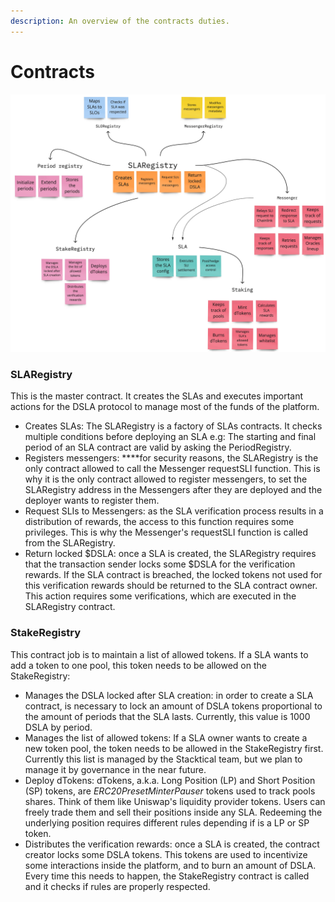 ```yaml
---
description: An overview of the contracts duties.
---
```


# Contracts

![](../../.gitbook/assets/contract-interaction.jpeg)

### **SLARegistry**

This is the master contract. It creates the SLAs and executes important actions for the DSLA protocol to manage most of the funds of the platform.

* Creates SLAs: The SLARegistry is a factory of SLAs contracts. It checks multiple conditions before deploying an SLA e.g: The starting and final period of an SLA contract are valid by asking the PeriodRegistry.
* Registers messengers: ****for security reasons, the SLARegistry is the only contract allowed to call the Messenger requestSLI function. This is why it is the only contract allowed to register messengers, to set the SLARegistry address in the Messengers after they are deployed and the deployer wants to register them.
* Request SLIs to Messengers: as the SLA verification process results in a distribution of rewards, the access to this function requires some privileges. This is why the Messenger's requestSLI function is called from the SLARegistry.
* Return locked $DSLA: once a SLA is created, the SLARegistry requires that the transaction sender locks some $DSLA for the verification rewards. If the SLA contract is breached, the locked tokens not used for this verification rewards should be returned to the SLA contract owner. This action requires some verifications, which are executed in the SLARegistry contract.

### **StakeRegistry**

This contract job is to maintain a list of allowed tokens. If a SLA wants to add a token to one pool, this token needs to be allowed on the StakeRegistry:

* Manages the DSLA locked after SLA creation: in order to create a SLA contract, is necessary to lock an amount of DSLA tokens proportional to the amount of periods that the SLA lasts. Currently, this value is 1000 DSLA by period.
* Manages the list of allowed tokens:  If a SLA owner wants to create a new token pool, the token needs to be allowed in the StakeRegistry first. Currently this list is managed by the Stacktical team, but we plan to manage it by governance in the near future.
* Deploy dTokens: dTokens, a.k.a. Long Position \(LP\) and Short Position \(SP\) tokens, are _ERC20PresetMinterPauser_ tokens used to track pools shares. Think of them like Uniswap's liquidity provider tokens. Users can freely trade them and sell their positions inside any SLA. Redeeming the underlying position requires different rules depending if is a LP or SP token. 
* Distributes the verification rewards: once a SLA is created, the contract creator locks some DSLA tokens. This tokens are used to incentivize some interactions inside the platform, and to burn an amount of DSLA. Every time this needs to happen, the StakeRegistry contract is called and it checks if rules are properly respected.

